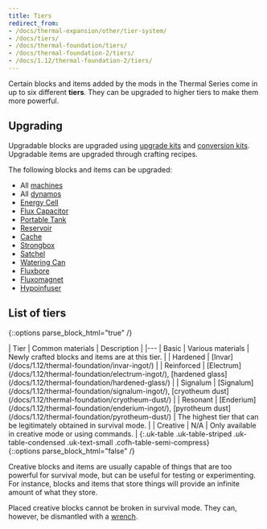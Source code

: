 ```yaml
---
title: Tiers
redirect_from:
- /docs/thermal-expansion/other/tier-system/
- /docs/tiers/
- /docs/thermal-foundation/tiers/
- /docs/thermal-foundation-2/tiers/
- /docs/1.12/thermal-foundation-2/tiers/
---
```


Certain blocks and items added by the mods in the Thermal Series come in up to
six different **tiers**. They can be upgraded to higher tiers to make them more
powerful.


Upgrading
---------

Upgradable blocks are upgraded using [upgrade kits](/docs/1.12/thermal-foundation/upgrade-kits/) and
[conversion kits](/docs/1.12/thermal-foundation/conversion-kits/). Upgradable items are upgraded through
crafting recipes.

The following blocks and items can be upgraded:

* All [machines](/docs/1.12/thermal-expansion/machines/)
* All [dynamos](/docs/1.12/thermal-expansion/dynamos/)
* [Energy Cell](/docs/1.12/thermal-expansion/energy-cell/)
* [Flux Capacitor](/docs/1.12/thermal-expansion/flux-capacitor/)
* [Portable Tank](/docs/1.12/thermal-expansion/portable-tank/)
* [Reservoir](/docs/1.12/thermal-expansion/reservoir/)
* [Cache](/docs/1.12/thermal-expansion/cache/)
* [Strongbox](/docs/1.12/thermal-expansion/strongbox/)
* [Satchel](/docs/1.12/thermal-expansion/satchel/)
* [Watering Can](/docs/1.12/thermal-cultivation/watering-can/)
* [Fluxbore](/docs/1.12/thermal-innovation/fluxbore/)
* [Fluxomagnet](/docs/1.12/thermal-innovation/fluxomagnet/)
* [Hypoinfuser](/docs/1.12/thermal-innovation/hypoinfuser/)


List of tiers
-------------

{::options parse_block_html="true" /}
<div class="uk-overflow-container">
| Tier | Common materials | Description |
|---
| Basic | Various materials | Newly crafted blocks and items are at this tier. |
| Hardened | [Invar](/docs/1.12/thermal-foundation/invar-ingot/) |
| Reinforced | [Electrum](/docs/1.12/thermal-foundation/electrum-ingot/), [hardened glass](/docs/1.12/thermal-foundation/hardened-glass/) |
| Signalum | [Signalum](/docs/1.12/thermal-foundation/signalum-ingot/), [cryotheum dust](/docs/1.12/thermal-foundation/cryotheum-dust/) |
| Resonant | [Enderium](/docs/1.12/thermal-foundation/enderium-ingot/), [pyrotheum dust](/docs/1.12/thermal-foundation/pyrotheum-dust/) | The highest tier that can be legitimately obtained in survival mode. |
| Creative | N/A | Only available in creative mode or using commands. |
{:.uk-table .uk-table-striped .uk-table-condensed .uk-text-small .cofh-table-semi-compress}
</div>
{::options parse_block_html="false" /}

Creative blocks and items are usually capable of things that are too powerful
for survival mode, but can be useful for testing or experimenting. For instance,
blocks and items that store things will provide an infinite amount of what they
store.

Placed creative blocks cannot be broken in survival mode. They can, however, be
dismantled with a [wrench](/docs/1.12/wrenches/).
